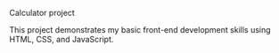 Calculator project

This project demonstrates my basic front-end development skills using HTML, CSS, and JavaScript.